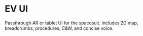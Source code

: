 # EV UI
Passthrough AR or tablet UI for the spacesuit. Includes 2D map, breadcrumbs, procedures, C&W, and concise voice.
